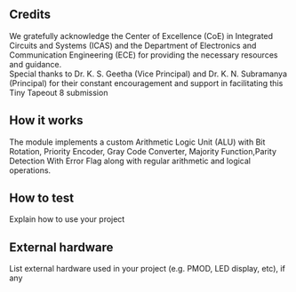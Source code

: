 <!---

This file is used to generate your project datasheet. Please fill in the information below and delete any unused
sections.

You can also include images in this folder and reference them in the markdown. Each image must be less than
512 kb in size, and the combined size of all images must be less than 1 MB.
-->
## Credits
We gratefully acknowledge the Center of Excellence (CoE) in Integrated Circuits and Systems (ICAS) and the Department of Electronics and Communication Engineering (ECE) for providing the necessary resources and guidance.  
Special thanks to Dr. K. S. Geetha (Vice Principal) and Dr. K. N. Subramanya (Principal) for their constant encouragement and support in facilitating this Tiny Tapeout 8 submission

## How it works
The  module implements a custom Arithmetic Logic Unit (ALU) with Bit Rotation, Priority Encoder, Gray Code Converter, Majority Function,Parity Detection With Error Flag along with regular arithmetic and logical operations.




## How to test

Explain how to use your project

## External hardware

List external hardware used in your project (e.g. PMOD, LED display, etc), if any

